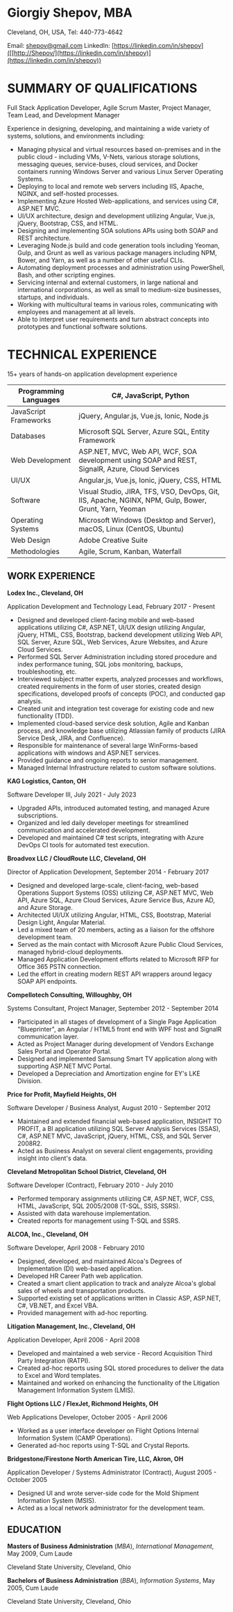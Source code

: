 # Giorgiy Shepov, MBA

Cleveland, OH, USA, Tel: 440-773-4642

Email: [shepov@gmail.com](mailto:shepov@gmail.com) 
LinkedIn: [https://linkedin.com/in/shepov]([[http://Shepov/](https://linkedin.com/in/shepov)](https://linkedin.com/in/shepov))

# SUMMARY OF QUALIFICATIONS

Full Stack Application Developer, Agile Scrum Master, Project Manager, Team Lead, and Development Manager

Experience in designing, developing, and maintaining a wide variety of systems, solutions, and environments including:

- Managing physical and virtual resources based on-premises and in the public cloud - including VMs, V-Nets, various storage solutions, messaging queues, service-buses, cloud services, and Docker containers running Windows Server and various Linux Server Operating Systems.
- Deploying to local and remote web servers including IIS, Apache, NGINX, and self-hosted processes.
- Implementing Azure Hosted Web-applications, and services using C#, ASP.NET MVC.
- UI/UX architecture, design and development utilizing Angular, Vue.js, jQuery, Bootstrap, CSS, and HTML.
- Designing and implementing SOA solutions APIs using both SOAP and REST architecture.
- Leveraging Node.js build and code generation tools including Yeoman, Gulp, and Grunt as well as various package managers including NPM, Bower, and Yarn, as well as a number of other useful CLIs.
- Automating deployment processes and administration using PowerShell, Bash, and other scripting engines.
- Servicing internal and external customers, in large national and international corporations, as well as small to medium-size businesses, startups, and individuals.
- Working with multicultural teams in various roles, communicating with employees and management at all levels.
- Able to interpret user requirements and turn abstract concepts into prototypes and functional software solutions.

# TECHNICAL EXPERIENCE

15+ years of hands-on application development experience

| Programming Languages | C#, JavaScript, Python |
| --- | --- |
| JavaScript Frameworks | jQuery, Angular.js, Vue.js, Ionic, Node.js |
| Databases | Microsoft SQL Server, Azure SQL, Entity Framework |
| Web Development | ASP.NET, MVC, Web API, WCF, SOA development using SOAP and REST, SignalR, Azure, Cloud Services |
| UI/UX | Angular,js, Vue.js, Ionic, jQuery, CSS, HTML |
| Software | Visual Studio, JIRA, TFS, VSO, DevOps, Git, IIS, Apache, NGINX, NPM, Gulp, Bower, Grunt, Yarn, Yeoman |
| Operating Systems | Microsoft Windows (Desktop and Server), macOS, Linux (CentOS, Ubuntu) |
| Web Design | Adobe Creative Suite |
| Methodologies | Agile, Scrum, Kanban, Waterfall |


## WORK EXPERIENCE

**Lodex Inc., Cleveland, OH**

Application Development and Technology Lead, February 2017 - Present

- Designed and developed client-facing mobile and web-based applications utilizing C#, ASP.NET, UI/UX design utilizing Angular, jQuery, HTML, CSS, Bootstrap, backend development utilizing Web API, SQL Server, Azure SQL, Web Services, Azure Websites, and Azure Cloud Services.
- Performed SQL Server Administration including stored procedure and index performance tuning, SQL jobs monitoring, backups, troubleshooting, etc.
- Interviewed subject matter experts, analyzed processes and workflows, created requirements in the form of user stories, created design specifications, developed proofs of concepts (POC), and conducted gap analysis.
- Created unit and integration test coverage for existing code and new functionality (TDD).
- Implemented cloud-based service desk solution, Agile and Kanban process, and knowledge base utilizing Atlassian family of products (JIRA Service Desk, JIRA, and Confluence).
- Responsible for maintenance of several large WinForms-based applications with windows and ASP.NET services.
- Provided guidance and ongoing reports to senior management.
- Managed Internal Infrastructure related to custom software solutions.

**KAG Logistics, Canton, OH**

Software Developer III, July 2021 - July 2023

- Upgraded APIs, introduced automated testing, and managed Azure subscriptions.
- Organized and led daily developer meetings for streamlined communication and accelerated development.
- Developed and maintained C# test scripts, integrating with Azure DevOps CI tools for automated test execution.

**Broadvox LLC / CloudRoute LLC, Cleveland, OH**

Director of Application Development, September 2014 - February 2017

- Designed and developed large-scale, client-facing, web-based Operations Support Systems (OSS) utilizing C#, ASP.NET MVC, Web API, Azure SQL, Azure Cloud Services, Azure Service Bus, Azure AD, and Azure Storage.
- Architected UI/UX utilizing Angular, HTML, CSS, Bootstrap, Material Design Light, Angular Material.
- Led a mixed team of 20 members, acting as a liaison for the offshore development team.
- Served as the main contact with Microsoft Azure Public Cloud Services, managed hybrid-cloud deployments.
- Managed Application Development efforts related to Microsoft RFP for Office 365 PSTN connection.
- Led the effort in creating modern REST API wrappers around legacy SOAP API endpoints.

**Compellotech Consulting, Willoughby, OH**

Systems Consultant, Project Manager, September 2012 - September 2014

- Participated in all stages of development of a Single Page Application "Blueprinter", an Angular / HTML5 front end with WPF host and SignalR communication layer.
- Acted as Project Manager during development of Vendors Exchange Sales Portal and Operator Portal.
- Designed and implemented Samsung Smart TV application along with supporting ASP.NET MVC Portal.
- Developed a Depreciation and Amortization engine for EY's LKE Division.

**Price for Profit, Mayfield Heights, OH**

Software Developer / Business Analyst, August 2010 - September 2012

- Maintained and extended financial web-based application, INSIGHT TO PROFIT, a BI application utilizing SQL Server Analysis Services (SSAS), C#, ASP.NET MVC, JavaScript, jQuery, HTML, CSS, and SQL Server 2008R2.
- Acted as Business Analyst on several client engagements, providing insight into client's data.

**Cleveland Metropolitan School District, Cleveland, OH**

Software Developer (Contract), February 2010 - July 2010

- Performed temporary assignments utilizing C#, ASP.NET, WCF, CSS, HTML, JavaScript, SQL 2005/2008 (T-SQL, SSIS, SSRS).
- Assisted with data warehouse implementation.
- Created reports for management using T-SQL and SSRS.

**ALCOA, Inc., Cleveland, OH**

Software Developer, April 2008 - February 2010

- Designed, developed, and maintained Alcoa's Degrees of Implementation (DI) web-based application.
- Developed HR Career Path web application.
- Created a smart client application to track and analyze Alcoa's global sales of wheels and transportation products.
- Supported existing set of applications written in Classic ASP, ASP.NET, C#, VB.NET, and Excel VBA.
- Provided management with ad-hoc reporting.

**Litigation Management, Inc., Cleveland, OH**

Application Developer, April 2006 - April 2008

- Developed and maintained a web service - Record Acquisition Third Party Integration (RATPI).
- Created ad-hoc reports using SQL stored procedures to deliver the data to Excel and Word templates.
- Maintained and worked on enhancing the functionality of the Litigation Management Information System (LMIS).

**Flight Options LLC / FlexJet, Richmond Heights, OH**

Web Applications Developer, October 2005 - April 2006

- Worked as a user interface developer on Flight Options Internal Information System (CAMP Operations).
- Generated ad-hoc reports using T-SQL and Crystal Reports.

**Bridgestone/Firestone North American Tire, LLC, Akron, OH**

Application Developer / Systems Administrator (Contract), August 2005 - October 2005

- Designed UI and wrote server-side code for the Mold Shipment Information System (MSIS).
- Acted as a local network administrator for the development team.

## EDUCATION

**Masters of Business Administration** (*MBA*), *International Management*, May 2009, Cum Laude

Cleveland State University, Cleveland, Ohio

**Bachelors of Business Administration** (*BBA*), *Information Systems*, May 2005, Cum Laude

Cleveland State University, Cleveland, Ohio
